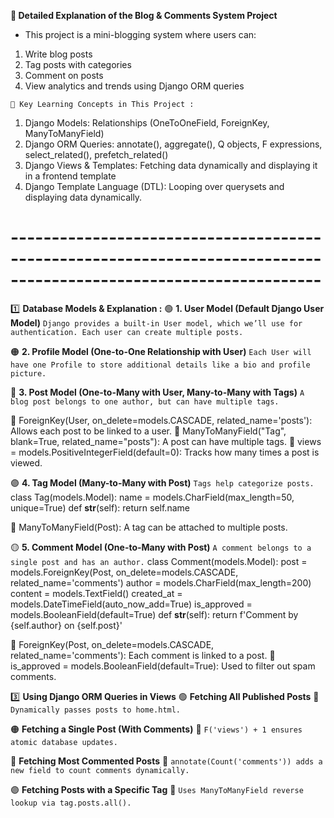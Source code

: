 **🚀 Detailed Explanation of the Blog & Comments System Project**
* This project is a mini-blogging system where users can:

1. Write blog posts
2. Tag posts with categories
3. Comment on posts
4. View analytics and trends using Django ORM queries

`📌 Key Learning Concepts in This Project :`
1. Django Models: Relationships (OneToOneField, ForeignKey, ManyToManyField)
2. Django ORM Queries: annotate(), aggregate(), Q objects, F expressions, select_related(), prefetch_related()
3. Django Views & Templates: Fetching data dynamically and displaying it in a frontend template
4. Django Template Language (DTL): Looping over querysets and displaying data dynamically.

# ------------------------------------------------------------------------------------------------------------------

1️⃣ **Database Models & Explanation :**
🟢 **1. User Model (Default Django User Model)**
`Django provides a built-in User model, which we’ll use for authentication. Each user can create multiple posts.`

🟠 **2. Profile Model (One-to-One Relationship with User)**
`Each User will have one Profile to store additional details like a bio and profile picture.`

🔵 **3. Post Model (One-to-Many with User, Many-to-Many with Tags)**
`A blog post belongs to one author, but can have multiple tags.`

🔹 ForeignKey(User, on_delete=models.CASCADE, related_name='posts'): Allows each post to be linked to a user.
🔹 ManyToManyField("Tag", blank=True, related_name="posts"): A post can have multiple tags.
🔹 views = models.PositiveIntegerField(default=0): Tracks how many times a post is viewed.

🟣 **4. Tag Model (Many-to-Many with Post)**
`Tags help categorize posts.`
class Tag(models.Model):
    name = models.CharField(max_length=50, unique=True)
    def __str__(self):
        return self.name

🔹 ManyToManyField(Post): A tag can be attached to multiple posts.

🟡 **5. Comment Model (One-to-Many with Post)**
`A comment belongs to a single post and has an author.`
class Comment(models.Model):
    post = models.ForeignKey(Post, on_delete=models.CASCADE, related_name='comments')
    author = models.CharField(max_length=200)
    content = models.TextField()
    created_at = models.DateTimeField(auto_now_add=True)
    is_approved = models.BooleanField(default=True)
    def __str__(self):
        return f'Comment by {self.author} on {self.post}'

🔹 ForeignKey(Post, on_delete=models.CASCADE, related_name='comments'): Each comment is linked to a post.
🔹 is_approved = models.BooleanField(default=True): Used to filter out spam comments.

3️⃣ **Using Django ORM Queries in Views**
🟢 **Fetching All Published Posts**
📌 `Dynamically passes posts to home.html.`


🟠 **Fetching a Single Post (With Comments)**
📌 `F('views') + 1 ensures atomic database updates.`

🔵 **Fetching Most Commented Posts**
📌 `annotate(Count('comments')) adds a new field to count comments dynamically.`

🟣 **Fetching Posts with a Specific Tag**
📌 `Uses ManyToManyField reverse lookup via tag.posts.all().`

